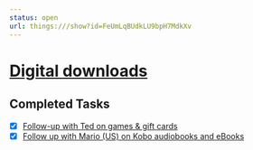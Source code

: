 ```yaml
---
status: open
url: things:///show?id=FeUmLqBUdkLU9bpH7MdkXv
---
```


# [Digital downloads](things:///show?id=FeUmLqBUdkLU9bpH7MdkXv)

## Completed Tasks

- [x] [Follow-up with Ted on games & gift cards](things:///show?id=HRoeQaR6sc54M3wYGrxAkw)
- [x] [Follow up with Mario (US) on Kobo audiobooks and eBooks](things:///show?id=65ke3hoHC9M5SU6VERT8nY)